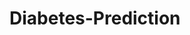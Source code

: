 # Diabetes-Prediction


























































































